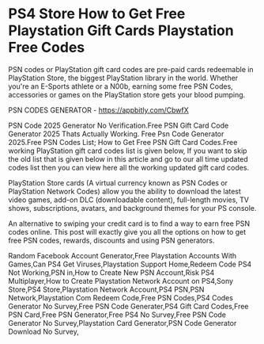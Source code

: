 # PS4 Store How to Get Free Playstation Gift Cards Playstation Free Codes

PSN codes or PlayStation gift card codes are pre-paid cards redeemable in PlayStation Store, the biggest PlayStation library in the world. Whether you're an E-Sports athlete or a N00b, earning some free PSN Codes, accessories or games on the PlayStation store gets your blood pumping.

PSN CODES GENERATOR - https://appbitly.com/CbwfX

PSN Code 2025 Generator No Verification.Free PSN Gift Card Code Generator 2025 Thats Actually Working. Free Psn Code Generator 2025.Free PSN Codes List; How to Get Free PSN Gift Card Codes.Free working PlayStation gift card codes list is given below, If you want to skip the old list that is given below in this article and go to our all time updated codes list then you can view here all the working updated gift card codes.

PlayStation Store cards (A virtual currency known as PSN Codes or PlayStation Network Codes) allow you the ability to download the latest video games, add-on DLC (downloadable content), full-length movies, TV shows, subscriptions, avatars, and background themes for your PS console.

An alternative to swiping your credit card is to find a way to earn free PSN codes online. This post will exactly give you all the options on how to get free PSN codes, rewards, discounts and using PSN generators.

Random Facebook Account Generator,Free Playstation Accounts With Games,Can PS4 Get Viruses,Playstation Support Home,Redeem Code PS4 Not Working,PSN in,How to Create New PSN Account,Risk PS4 Multiplayer,How to Create Playstation Network Account on PS4,Sony Store,PS4 Store,Playstation Network Account,PS4 PSN,PSN Network,Playstation Com Redeem Code,Free PSN Codes,PS4 Codes Generator No Survey,Free PSN Code Generater,PS4 Gift Card Codes,Free PSN Card,Free PSN Generator,Free PS4 No Survey,Free PSN Code Generator No Survey,Playstation Card Generator,PSN Code Generator Download No Survey,

